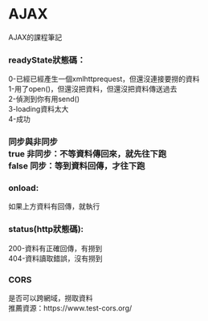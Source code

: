 # AJAX
AJAX的課程筆記

<h3>readyState狀態碼：<br></h3>
0-已經已經產生一個xmlhttprequest，但還沒連接要撈的資料<br>
1-用了open()，但還沒把資料，但還沒把資料傳送過去<br>
2-偵測到你有用send()<br>
3-loading資料太大<br>
4-成功<br>

<h3>同步與非同步<br>
true 非同步：不等資料傳回來，就先往下跑<br>
false 同步：等到資料回傳，才往下跑<br>


<h3>onload:<br></h3>
如果上方資料有回傳，就執行<br>


<h3>status(http狀態碼):<br></h3>
200-資料有正確回傳，有撈到<br>
404-資料讀取錯誤，沒有撈到<br>


<h3>CORS<br></h3> 
是否可以跨網域，撈取資料<br>
推薦資源：https://www.test-cors.org/
